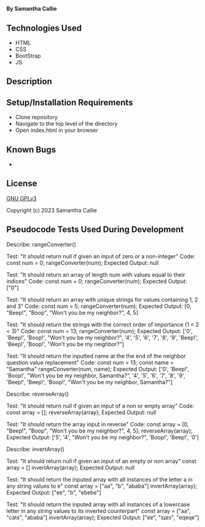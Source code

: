 # 

#### By **Samantha Callie**

#### 

## Technologies Used

* HTML
* CSS
* BootStrap
* JS

## Description



## Setup/Installation Requirements

* Clone repository
* Navigate to the top level of the directory
* Open index.html in your browser

## Known Bugs

* 

## License

[GNU GPLv3](https://choosealicense.com/licenses/agpl-3.0/)

Copyright (c) 2023 Samantha Callie

## Pseudocode Tests Used During Development

Describe: rangeConverter()

Test: "It should return null if given an input of zero or a non-integer"
Code:
const num = 0;
rangeConverter(num);
Expected Output: null

Test: "It should return an array of length num with values equal to their indices"
Code:
const num = 0;
rangeConverter(num);
Expected Output: ["0"]

Test: "It should return an array with unique strings for values containing 1, 2 and 3"
Code:
const num = 5;
rangeConverter(num);
Expected Output: [0, "Beep!", "Boop", "Won't you be my neighbor?", 4, 5]

Test: "It should return the strings with the correct order of importance (1 < 2 < 3)"
Code:
const num = 13;
rangeConverter(num);
Expected Output: ['0', 'Beep!', 'Boop!', "Won't you be my neighbor?", '4', '5', '6', '7', '8', '9', 'Beep!', 'Beep!', 'Boop!', "Won't you be my neighbor?"]

Test: "It should return the inputted name at the the end of the neighbor question value replacement"
Code:
const num = 13;
const name = "Samantha"
rangeConverter(num, name);
Expected Output: ['0', 'Beep!', 'Boop!', "Won't you be my neighbor, Samantha?", '4', '5', '6', '7', '8', '9', 'Beep!', 'Beep!', 'Boop!', "Won't you be my neighbor, Samantha?"]

Describe: reverseArray()

Test: "It should return null if given an input of a non or empty array"
Code:
const array = [];
reverseArray(array);
Expected Output: null

Test: "It should return the array input in reverse"
Code:
const array = [0, "Beep!", "Boop", "Won't you be my neighbor?", 4, 5];
reverseArray(array);
Expected Output: ['5', '4', "Won't you be my neighbor?", 'Boop!', 'Beep!', '0']

Describe: invertArray()

Test: "It should return null if given an input of an empty or non array"
const array = []
invertArray(array);
Expected Output: null

Test: "It should return the inputed array with all instances of the letter a in any string values to ɐ"
const array = ["aa", "b", "ababa"]
invertArray(array);
Expected Output: ["ɐɐ", "b", "ɐbɐbɐ"]

Test: "It should return the inputed array with all instances of a lowercase letter in any string values to its inverted counterpart"
const array = ["aa", "cats", "ababa"]
invertArray(array);
Expected Output: ["ɐɐ", "sʇɐɔ", "ɐqɐqɐ"]